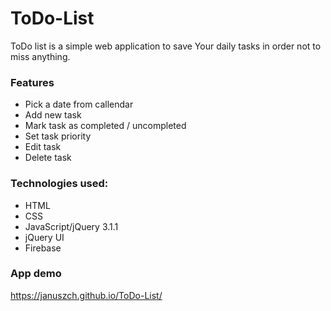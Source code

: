 # ToDo-List

ToDo list is a simple web application to save Your daily tasks in order not to miss anything.

### Features
* Pick a date from callendar
* Add new task
* Mark task as completed / uncompleted
* Set task priority
* Edit task
* Delete task

### Technologies used:
* HTML
* CSS
* JavaScript/jQuery 3.1.1
* jQuery UI
* Firebase

### App demo
https://januszch.github.io/ToDo-List/
